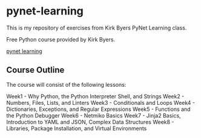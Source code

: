# pynet-learning
This is my repository of exercises from Kirk Byers PyNet Learning class.

Free Python course provided by Kirk Byers.

[pynet learning](https://pynet.twb-tech.com/email-signup.html)

## Course Outline
The course will consist of the following lessons:

Week1 - Why Python, the Python Interpreter Shell, and Strings
Week2 - Numbers, Files, Lists, and Linters
Week3 - Conditionals and Loops
Week4 - Dictionaries, Exceptions, and Regular Expressions
Week5 - Functions and the Python Debugger
Week6 - Netmiko Basics
Week7 - Jinja2 Basics, Introduction to YAML and JSON, Complex Data Structures
Week8 - Libraries, Package Installation, and Virtual Environments
